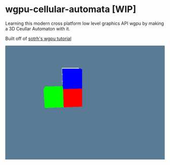 # wgpu-cellular-automata [WIP]

Learning this modern cross platform low level graphics API wgpu by making a 3D Ceullar Automaton with it.

Built off of [sotrh's wgpu tutorial](https://sotrh.github.io/learn-wgpu/#why-rust)

![Cubes](media/cube-time.gif)

